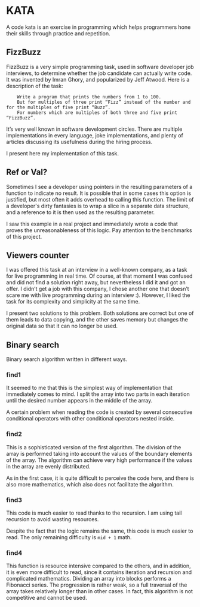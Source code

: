 # KATA
A code kata is an exercise in programming which helps programmers hone their skills through practice and repetition.

## FizzBuzz
FizzBuzz is a very simple programming task, used in software developer job interviews, to determine whether the job candidate can actually write code. It was invented by Imran Ghory, and popularized by Jeff Atwood. Here is a description of the task:
```ignorelang
    Write a program that prints the numbers from 1 to 100.
    But for multiples of three print “Fizz” instead of the number and for the multiples of five print “Buzz”.
    For numbers which are multiples of both three and five print “FizzBuzz”.
```
It’s very well known in software development circles. There are multiple implementations in every language, joke implementations, and plenty of articles discussing its usefulness during the hiring process.
  
I present here my implementation of this task.  

## Ref or Val?
Sometimes I see a developer using pointers in the resulting parameters of a function to indicate no result. It is possible that in some cases this option is justified, but most often it adds overhead to calling this function. The limit of a developer's dirty fantasies is to wrap a slice in a separate data structure, and a reference to it is then used as the resulting parameter.
  
I saw this example in a real project and immediately wrote a code that proves the unreasonableness of this logic.
Pay attention to the benchmarks of this project.

## Viewers counter
I was offered this task at an interview in a well-known company, as a task for live programming in real time.
Of course, at that moment I was confused and did not find a solution right away, but nevertheless I did it and got an offer.
I didn’t get a job with this company, I chose another one that doesn’t scare me with live programming during an interview :).
However, I liked the task for its complexity and simplicity at the same time.

I present two solutions to this problem. Both solutions are correct but one of them leads to data copying, and the other saves memory but changes the original data so that it can no longer be used.

## Binary search
Binary search algorithm written in different ways.
### find1
It seemed to me that this is the simplest way of implementation that immediately comes to mind.
I split the array into two parts in each iteration until the desired number appears in the middle of the array.

A certain problem when reading the code is created by several consecutive conditional operators with other conditional operators nested inside.
### find2
This is a sophisticated version of the first algorithm.
The division of the array is performed taking into account the values of the boundary elements of the array.
The algorithm can achieve very high performance if the values in the array are evenly distributed.

As in the first case, it is quite difficult to perceive the code here, and there is also more mathematics, which also does not facilitate the algorithm.
### find3
This code is much easier to read thanks to the recursion.
I am using tail recursion to avoid wasting resources.

Despite the fact that the logic remains the same, this code is much easier to read.
The only remaining difficulty is `mid + 1` math.
### find4
This function is resource intensive compared to the others, and in addition, it is even more difficult to read, since it contains iteration and recursion and complicated mathematics.
Dividing an array into blocks performs a Fibonacci series.
The progression is rather weak, so a full traversal of the array takes relatively longer than in other cases.
In fact, this algorithm is not competitive and cannot be used.

